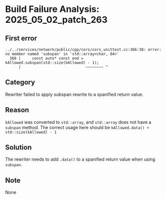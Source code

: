 # Build Failure Analysis: 2025_05_02_patch_263

## First error

```
../../services/network/public/cpp/cors/cors_unittest.cc:366:38: error: no member named 'subspan' in 'std::array<char, 84>'
  366 |     const auto* const end = kAllowed.subspan(std::size(kAllowed) - 1);
      |                             ~~~~~~~~ ^
```

## Category
Rewriter failed to apply subspan rewrite to a spanified return value.

## Reason
`kAllowed` was converted to `std::array`, and `std::array` does not have a `subspan` method. The correct usage here should be `kAllowed.data() + std::size(kAllowed) - 1`

## Solution
The rewriter needs to add `.data()` to a spanified return value when using `subspan`.

## Note
None